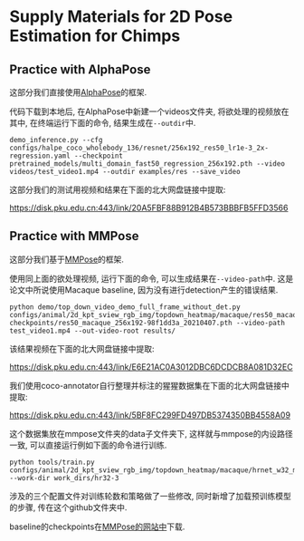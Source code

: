 # Supply Materials for 2D Pose Estimation for Chimps

## Practice with AlphaPose
这部分我们直接使用[AlphaPose](https://github.com/MVIG-SJTU/AlphaPose)的框架.

代码下载到本地后, 在AlphaPose中新建一个videos文件夹, 将欲处理的视频放在其中, 在终端运行下面的命令, 结果生成在`--outdir`中.

```
demo_inference.py --cfg configs/halpe_coco_wholebody_136/resnet/256x192_res50_lr1e-3_2x-regression.yaml --checkpoint pretrained_models/multi_domain_fast50_regression_256x192.pth --video videos/test_video1.mp4 --outdir examples/res --save_video
```

这部分我们的测试用视频和结果在下面的北大网盘链接中提取:

<https://disk.pku.edu.cn:443/link/20A5FBF88B912B4B573BBBFB5FFD3566>

## Practice with MMPose
这部分我们基于[MMPose](https://github.com/open-mmlab/mmpose)的框架.

使用同上面的欲处理视频, 运行下面的命令, 可以生成结果在`--video-path`中. 这是论文中所说使用Macaque baseline, 因为没有进行detection产生的错误结果.

```
python demo/top_down_video_demo_full_frame_without_det.py configs/animal/2d_kpt_sview_rgb_img/topdown_heatmap/macaque/res50_macaque_256x192.py checkpoints/res50_macaque_256x192-98f1dd3a_20210407.pth --video-path test_video1.mp4 --out-video-root results/
```

该结果视频在下面的北大网盘链接中提取:

<https://disk.pku.edu.cn:443/link/E6E21AC0A3012DBC6DCDCB8A081D32EC>

我们使用coco-annotator自行整理并标注的猩猩数据集在下面的北大网盘链接中提取:

<https://disk.pku.edu.cn:443/link/5BF8FC299FD497DB5374350BB4558A09>

这个数据集放在mmpose文件夹的data子文件夹下, 这样就与mmpose的内设路径一致, 可以直接运行例如下面的命令进行训练.

```
python tools/train.py configs/animal/2d_kpt_sview_rgb_img/topdown_heatmap/macaque/hrnet_w32_macaque_256x192.py --work-dir work_dirs/hr32-3
```

涉及的三个配置文件对训练轮数和策略做了一些修改, 同时新增了加载预训练模型的步骤, 传在这个github文件夹中.

baseline的checkpoints在[MMPose的网站中](https://mmpose.readthedocs.io/en/latest/topics/animal.html)下载.






